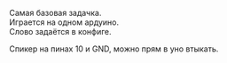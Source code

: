Самая базовая задачка.  
Играется на одном ардуино.  
Слово задаётся в конфиге.

Спикер на пинах 10 и GND, можно прям в уно втыкать.
